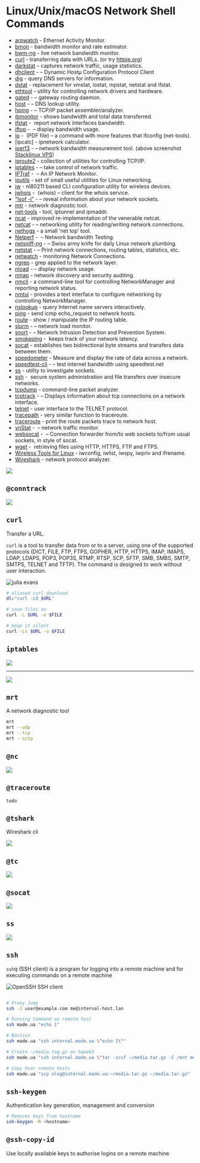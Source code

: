 
# Linux/Unix/macOS Network Shell Commands

* [arpwatch](https://linux.die.net/man/8/arpwatch) - Ethernet Activity Monitor.
* [bmon](https://github.com/tgraf/bmon) - bandwidth monitor and rate estimator.
* [bwm-ng](https://www.gropp.org/?id=projects&amp;sub=bwm-ng) - live network bandwidth monitor.
* [curl](https://curl.haxx.se/) - transferring data with URLs. (or try [httpie.org](https://httpie.org/))
* [darkstat](https://unix4lyfe.org/darkstat/) – captures network traffic, usage statistics.
* [dhclient](https://linux.die.net/man/8/dhclient) -  – Dynamic Hostµ Configuration Protocol Client
* [dig](https://linux.die.net/man/1/dig) - query DNS servers for information.
* [dstat](https://github.com/dagwieers/dstat) - replacement for vmstat, iostat, mpstat, netstat and ifstat.
* [ethtool](https://mirrors.edge.kernel.org/pub/software/network/ethtool/) - utility for controlling network drivers and hardware.
* [gated](https://www.oreilly.com/library/view/linux-in-a/0596000251/re101.html) -  – gateway routing daemon.
* [host](https://linux.die.net/man/1/host) -  – DNS lookup utility.
* [hping](http://www.hping.org/) -  – TCP/IP packet assembler/analyzer.
* [ibmonitor](http://ibmonitor.sourceforge.net/) - shows bandwidth and total data transferred.
* [ifstat](http://gael.roualland.free.fr/ifstat/) - &nbsp;report network interfaces bandwidth.
* [iftop](http://www.ex-parrot.com/pdw/iftop/) - &nbsp;– display bandwidth usage.
* [ip](https://access.redhat.com/sites/default/files/attachments/rh_ip_command_cheatsheet_1214_jcs_print.pdf) - &nbsp;(PDF file) –&nbsp;a&nbsp;command&nbsp;with more features that ifconfig (net-tools).
* [ipcalc] - ipnetwork calculator.
* [iperf3](https://github.com/esnet/iperf) -  – network bandwidth measurement tool. (above screenshot <a href="https://stacklinux.com/" target="_blank" rel="noopener">Stacklinux VPS</a>)
* [iproute2](https://wiki.linuxfoundation.org/networking/iproute2) - collection of utilities for controlling&nbsp;TCP/IP.
* [iptables](https://netfilter.org/) -  – take control of network traffic.
* [IPTraf](http://iptraf.seul.org/) - &nbsp;– An IP Network Monitor.
* [iputils](https://wiki.linuxfoundation.org/networking/iputils) - set of small useful utilities for Linux networking.
* [iw](https://wireless.wiki.kernel.org/en/users/documentation/iw) - nl80211&nbsp;based CLI configuration utility for wireless devices.
* [jwhois](https://www.gnu.org/software/jwhois/) - &nbsp;(whois) –&nbsp;client for the whois service.
* [“lsof -i”](https://www.novell.com/coolsolutions/tip/18078.html) -  – reveal information about your network sockets.
* [mtr](http://www.bitwizard.nl/mtr/) - network diagnostic tool.
* [net-tools](http://net-tools.sourceforge.net/) - tool, iptunnel and ipmaddr.
* [ncat](https://nmap.org/ncat/) - improved re-implementation of the venerable netcat.
* [netcat](http://nc110.sourceforge.net/) -  – networking utility for reading/writing network connections.
* [nethogs](https://github.com/raboof/nethogs) - a small ‘net top’ tool.
* [Netperf](https://github.com/HewlettPackard/netperf) - &nbsp;– Network bandwidth Testing.
* [netsniff-ng](http://netsniff-ng.org/) -  – Swiss army knife for daily Linux network plumbing.
* [netstat](http://net-tools.sourceforge.net/man/netstat.8.html) -  – Print network connections, routing tables, statistics, etc.
* [netwatch](http://www.slctech.org/~mackay/NETWATCH/netwatch.html) - monitoring Network Connections.
* [ngrep](https://github.com/jpr5/ngrep/) - grep applied to the network layer.
* [nload](https://linux.die.net/man/1/nload) -  – display network usage.
* [nmap](https://nmap.org/) - network discovery and security auditing.
* [nmcli](https://developer.gnome.org/NetworkManager/stable/nmcli.html) - a command-line tool for controlling NetworkManager and reporting network status.
* [nmtui](https://access.redhat.com/documentation/en-US/Red_Hat_Enterprise_Linux/7/html/Networking_Guide/sec-Networking_Config_Using_nmtui.html) - provides a text interface to configure networking by controlling&nbsp;<span class="application">NetworkManager</span>.
* [nslookup](https://en.wikipedia.org/wiki/Nslookup) - query Internet name servers interactively.
* [ping](https://en.wikipedia.org/wiki/Ping_(networking_utility)) - send icmp echo_request to network hosts.
* [route](https://en.wikipedia.org/wiki/Route_(command)) - show / manipulate the IP routing table.
* [slurm](https://github.com/mattthias/slurm) -  – network load monitor.
* [snort](https://www.snort.org/) -  – Network Intrusion Detection and Prevention System.
* [smokeping](https://oss.oetiker.ch/smokeping/) - &nbsp;keeps track of your network latency.
* [socat](http://www.dest-unreach.org/socat/) - establishes two bidirectional byte streams and transfers data between them.
* [speedometer](http://excess.org/speedometer/) - Measure and display the rate of data across a network.
* [speedtest-cli](https://github.com/sivel/speedtest-cli) -  – test internet bandwidth using speedtest.net
* [ss](http://linux-ip.net/gl/ss/) - utility to investigate sockets.
* [ssh](https://www.ssh.com/ssh/) - &nbsp;secure system administration and file transfers over insecure networks.
* [tcpdump](https://www.tcpdump.org/) - command-line packet analyzer.
* [tcptrack](https://github.com/bchretien/tcptrack) -  – Displays information about tcp connections on a network interface.
* [telnet](https://www.unix.com/man-page/linux/1/telnet/) - user interface to the TELNET protocol.
* [tracepath](https://linux.die.net/man/8/tracepath) - very similar function to traceroute.
* [traceroute](http://traceroute.sourceforge.net/) - print the route packets trace to network host.
* [vnStat](https://humdi.net/vnstat/) - &nbsp;– network traffic monitor.
* [websocat](https://github.com/vi/websocat) - &nbsp;– Connection forwarder from/to web sockets to/from usual sockets, in style of socat.
* [wget](https://www.gnu.org/software/wget/) - &nbsp;retrieving files using HTTP, HTTPS, FTP and FTPS.
* [Wireless Tools for Linux](https://hewlettpackard.github.io/wireless-tools/Tools.html) - iwconfig,&nbsp;iwlist,&nbsp;iwspy,&nbsp;iwpriv and&nbsp;ifrename.
* [Wireshark](https://www.wireshark.org/) - network protocol analyzer.

![](images/network.jpg)

## `@conntrack`

![](images/conntrack.jpg)

## `curl`

Transfer a URL.

`curl`  is  a  tool  to  transfer  data from or to a server, using one of the supported protocols (DICT, FILE, FTP, FTPS, GOPHER, HTTP, HTTPS, IMAP, IMAPS, LDAP, LDAPS, POP3, POP3S, RTMP, RTSP, SCP, SFTP, SMB, SMBS, SMTP, SMTPS,  TELNET  and TFTP). The command is designed to work without user interaction.

![julia evans](images/curl.jpg)

```bash
# aliased curl download
dl="curl -LO $URL"

# save files as
curl -L $URL -o $FILE

# keep it silent
curl -Ls $URL -o $FILE
```

## `iptables`

![](images/iptables.jpg)

---

![](images/iptables-graph.jpg)

## `mrt`

A network diagnostic tool

```bash
mrt
mrt --udp
mrt --tcp
mrt --sctp
```

## `@nc`

![](images/nc.jpg)

## `@traceroute`

`todo`

## `@tshark`

Wireshark cli

![](images/tshark.jpg)

## `@tc`

![](images/tc.jpg)

## `@socat`

![](images/socat.jpg)

## `ss`

![](images/ss.jpg)

## `ssh`

`ssh`q (SSH client) is a program for logging into a remote machine and for executing commands on a remote machine

![OpenSSH SSH client](images/ssh.jpg)

```bash

# Proxy Jump
ssh -J user@example.com me@internal-host.lan

# Running Command on remote host
ssh made.ua "echo 1"

# Bastion
ssh made.ua "ssh internal.made.ua \"echo 1\""

# Create ~/media.tag.gz on hqweb3
ssh made.ua "ssh internal.made.ua \"tar -zcvf ~/media.tar.gz -C /mnt media &> /dev/null\""

# Copy Over remote hosts
ssh made.ua "scp oleg@internal.made.ua:~/media.tar.gz ~/media.tar.gz"
```

## `ssh-keygen`

Authentication key generation, management and conversion

```bash
# Removes keys from hostname
ssh-keygen -R <hostname>
```

## `@ssh-copy-id`

Use locally available keys to authorise logins on a remote machine

